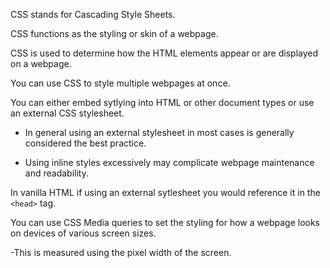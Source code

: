 <span class="emphasis">CSS</span> stands for <span class="emphasis">Cascading Style Sheets</span>.

<span class="emphasis">CSS</span> <span class="secondEmphasis">functions</span> as the <span class="emphasis">styling</span> or <span class="emphasis">skin</span> of a <span class="emphasis">webpage</span>.

<span class="emphasis">CSS</span> is used to determine how the <span class="secondEmphasis">HTML elements</span> <span class="emphasis">appear</span> or are <span class="emphasis">displayed</span> on a <span class="emphasis">webpage</span>.

You can use CSS to style multiple webpages at once.

You can either embed sytlying into HTML or other document types or use an external CSS stylesheet.

- In general using an external stylesheet in most cases is generally considered the best practice.

- Using inline styles excessively may complicate webpage maintenance and readability.

In vanilla HTML if using an external sytlesheet you would reference it in the ```<head>``` tag.

You can use CSS Media queries to set the styling for how a webpage looks on devices of various screen sizes.

-This is measured using the pixel width of the screen.
